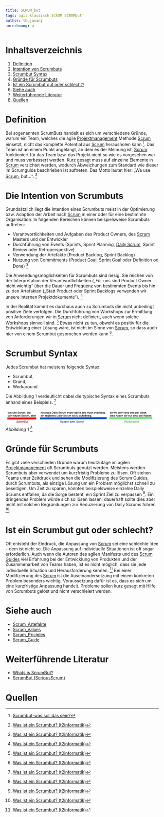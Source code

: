 ```yaml
---
title: SCRUM_but
tags: agil klassisch SCRUM SCRUMbut
author: thujavanj
anrechnung: a
---
```

# Inhaltsverzeichnis
1. [Definition](https://github.com/thujavanj/ManagingProjectsSuccessfully.github.io/blob/main/kb/SCRUM_but.md#definition)  
2. [Intention von Scrumbuts](https://github.com/thujavanj/ManagingProjectsSuccessfully.github.io/blob/main/kb/SCRUM_but.md#die-intention-von-scrumbuts)  
3. [Scrumbut Syntax](https://github.com/thujavanj/ManagingProjectsSuccessfully.github.io/blob/main/kb/SCRUM_but.md#scrumbut-syntax)  
4. [Gründe für Scrumbuts](https://github.com/thujavanj/ManagingProjectsSuccessfully.github.io/blob/main/kb/SCRUM_but.md#gr%C3%BCnde-f%C3%BCr-scrumbuts)  
5. [Ist ein Scrumbut gut oder schlecht?](https://github.com/thujavanj/ManagingProjectsSuccessfully.github.io/blob/main/kb/SCRUM_but.md#ist-ein-scrumbut-gut-oder-schlecht)  
6. [Siehe auch](https://github.com/thujavanj/ManagingProjectsSuccessfully.github.io/blob/main/kb/SCRUM_but.md#siehe-auch)  
7. [Weiterführende Literatur](https://github.com/thujavanj/ManagingProjectsSuccessfully.github.io/blob/main/kb/SCRUM_but.md#weiterf%C3%BChrende-literatur)  
8. [Quellen](https://github.com/thujavanj/ManagingProjectsSuccessfully.github.io/blob/main/kb/SCRUM_but.md#quellen)

# Definition 
Bei sogenannten ScrumButs handelt es sich um verschiedene Gründe, warum ein Team, welches die agile [Projektmanagement](https://github.com/FCN478/ManagingProjectsSuccessfully.github.io/blob/main/kb/Projektmanagement.md) Methode [Scrum](https://github.com/Harthauer/ManagingProjectsSuccessfully.github.io/blob/main/kb/SCRUM.md) einsetzt, nicht das komplette Potential aus [Scrum](https://github.com/Harthauer/ManagingProjectsSuccessfully.github.io/blob/main/kb/SCRUM.md) herausholen kann [^1]. Das Team ist an einem Punkt angelangt, an dem es der Meinung ist, [Scrum](https://github.com/Harthauer/ManagingProjectsSuccessfully.github.io/blob/main/kb/SCRUM.md) funktioniert für das Team bzw. das Projekt nicht so wie es vorgesehen war und muss verbessert werden. Kurz gesagt muss auf einzelne Elemente in [Scrum](https://github.com/Harthauer/ManagingProjectsSuccessfully.github.io/blob/main/kb/SCRUM.md) verzichtet werden, wodurch Abweichungen zum Standard wie dieser im Scrumguide beschrieben ist auftreten.  Das Motto lautet hier: „We use [Scrum](https://github.com/Harthauer/ManagingProjectsSuccessfully.github.io/blob/main/kb/SCRUM.md), but…“. [^2] 

# Die Intention von Scrumbuts
Grundsätzlich liegt die Intention eines Scrumbuts meist in der Optimierung bzw.  Adaption der Arbeit nach [Scrum](https://github.com/Harthauer/ManagingProjectsSuccessfully.github.io/blob/main/kb/SCRUM.md) in einer oder für eine bestimmte Organisation. In folgenden Bereichen können beispielsweise Scrumbuts auftreten: 
-	Verantwortlichkeiten und Aufgaben des Product Owners, des [Scrum](https://github.com/Harthauer/ManagingProjectsSuccessfully.github.io/blob/main/kb/SCRUM.md) Masters und der Entwickler 
-	Durchführung von Events (Sprints, Sprint Planning, [Daily Scrum](https://github.com/JonathanBauerFau/ManagingProjectsSuccessfully.github.io/blob/main/kb/Daily_Scrum.md), Sprint Review oder Retroperspektive)
-	Verwendung der Artefakte (Product Backlog, Sprint Backlog)
-	Nutzung von Commitments (Product Goal, Sprint Goal oder Definition od Done) [^2]

Die Anwendungsmöglichkeiten für Scrumbuts sind riesig. Sie reichen von der Interpretation der Verantwortlichkeiten („Für uns sind Product Owner nicht wichtig“ über die Dauer und Frequenz von bestimmten Events bis hin zu den Artefakten („Statt Product oder Sprint Backlogs verwenden wir unsere internen Projektdokumente“). [^2]

In der Realität kommt es durchaus auch zu Scrumbuts die nicht unbedingt positive Ziele verfolgen. Die Durchführung von Workshops zur Ermittlung von Anforderungen wir in [Scrum](https://github.com/Harthauer/ManagingProjectsSuccessfully.github.io/blob/main/kb/SCRUM.md) nicht definiert, auch wenn solche Workshops sinnvoll sind. [^2] Etwas nicht zu tun, obwohl es positiv für die Entwicklung einer Lösung wäre, ist nicht im Sinne von [Scrum](https://github.com/Harthauer/ManagingProjectsSuccessfully.github.io/blob/main/kb/SCRUM.md), so dass auch hier von einem Scrumbut gesprochen werden kann [^2].

# Scrumbut Syntax
Jedes Scrumbut hat meistens folgende Syntax: 
-	Scrumbut, 
-	Grund, 
-	Workaround.

Die Abbildung 1 verdeutlicht dabei die typische Syntax eines Scrumbuts anhand eines Beispiels. [^2]

![Beispielabbildung](SCRUM_but/scrumbut-syntax.jpeg)  
*Abbildung 1 [^2]*

# Gründe für Scrumbuts 
Es gibt viele verschieden Gründe warum heutzutage im agilen [Projektmanagement](https://github.com/FCN478/ManagingProjectsSuccessfully.github.io/blob/main/kb/Projektmanagement.md) oft Scrumbuts genutzt werden. Meistens werden Scrumbuts aber verwendet um kurzfristig Probleme zu lösen. Oft stehen Teams unter Zeitdruck und sehen die Modifizierung des Scrum Guides, durch Scrumbuts, als einzige Lösung um ein Problem möglichst schnell zu beseitigen. Um Zeit zu sparen, könnten beispielsweise einzelne Daily Scrums entfallen, da die Sorge besteht, ein Sprint Ziel zu verpassen [^2]. Ein dringendes Problem würde sich so lösen lassen, dauerhaft sollte dies aber nicht mit solchen Begründungen zur Reduzierung von Daily Scrums führen [^2]. 

# Ist ein Scrumbut gut oder schlecht?
Oft entsteht der Eindruck, die Anpassung von [Scrum](https://github.com/Harthauer/ManagingProjectsSuccessfully.github.io/blob/main/kb/SCRUM.md) sei eine schlechte Idee – dem ist nicht so. Die Anpassung auf individuelle Situationen ist oft sogar erforderlich. Auch wenn die Autoren des agilen Manifests und des [Scrum Guides](https://github.com/MrSommC/ManagingProjectsSuccessfully.github.io/blob/main/kb/Scrum_Guide.md)
 viel Erfahrung bei der Entwicklung von Produkten und der Zusammenarbeit von Teams haben, ist es nicht möglich, dass sie jede individuelle Situation und Herausforderung kennen. [^2]
Bei einer Modifizierung des [Scrum](https://github.com/Harthauer/ManagingProjectsSuccessfully.github.io/blob/main/kb/SCRUM.md) ist die Auseinandersetzung mit einem konkreten Problem besonders wichtig. Voraussetzung dafür ist es, dass es sich um eine kurzfristige Anpassung handelt. Probleme sollen kurz gesagt mit Hilfe von Scrumbuts gelöst und nicht verschleiert werden. 





# Siehe auch

* [Scrum_Artefakte](https://github.com/Christoph-Mantsch/ManagingProjectsSuccessfully.github.io/blob/main/kb/Scrum_Artefakte.md)  
* [Scrum_Values](https://github.com/Lukas1401/ManagingProjectsSuccessfully.github.io/blob/main/kb/Scrum_Values.md)
* [Scrum_Priciples](https://github.com/lianalia/ManagingProjectsSuccessfully.github.io/blob/main/kb/Scrum_Principles.md) 
* [Scrum_Guide](https://github.com/MrSommC/ManagingProjectsSuccessfully.github.io/blob/main/kb/Scrum_Guide.md)

# Weiterführende Literatur

* [Whats is ScrumBut?](https://www.scrum.org/resources/what-scrumbut)
* [ScrumBut (SeriousScrum)](https://medium.com/serious-scrum/scrumbut-10335be4a5e4)

# Quellen

[^1]: [Scrumbut-was soll das sein?](https://alphanodes.com/de/scrumbut-soll-sein) 
[^2]: [Was ist ein Scrumbut? (t2informatik)](https://t2informatik.de/wissen-kompakt/scrumbut/)

